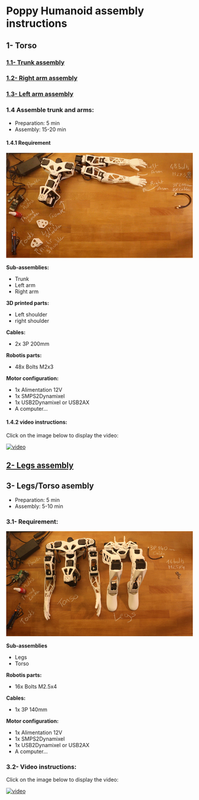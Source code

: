 # Poppy Humanoid assembly instructions



## 1- Torso

### [1.1- Trunk assembly](//github.com/poppy-project/Poppy-multiarticulated-torso/blob/master/doc/5_DoFs_humanoid_spine.md)
### [1.2- Right arm assembly](//github.com/poppy-project/Poppy-basic-arms/blob/master/doc/right_arm_assembly_instructions.md)
### [1.3- Left arm assembly](//github.com/poppy-project/Poppy-basic-arms/blob/master/doc/left_arm_assembly_instructions.md)

### 1.4 Assemble trunk and arms:

- Preparation: 5 min
- Assembly: 15-20 min

#### 1.4.1 Requirement

![](img/poppy_torso_assembly_BOM.jpg)

**Sub-assemblies:**
- Trunk
- Left arm
- Right arm

**3D printed parts:**
- Left shoulder
- right shoulder

**Cables:**
- 2x 3P 200mm

**Robotis parts:**
- 48x Bolts M2x3

**Motor configuration:**
- 1x Alimentation 12V
- 1x SMPS2Dynamixel
- 1x USB2Dynamixel or USB2AX
- A computer...

#### 1.4.2 video instructions:
Click on the image below to display the video:

[![video](http://img.youtube.com/vi/uDhLIS3vxM4/0.jpg)](http://youtu.be/uDhLIS3vxM4)



## [2- Legs assembly](//github.com/poppy-project/Poppy-lightweight-biped-legs/blob/master/doc/legs_assembly_instructions.md)


## 3- Legs/Torso asembly
- Preparation: 5 min
- Assembly: 5-10 min


### 3.1- Requirement:
![](img/poppy_humanoid_assembly_BOM.jpg)

**Sub-assemblies**
- Legs
- Torso

**Robotis parts:**
- 16x Bolts M2.5x4

**Cables:**
- 1x 3P 140mm

**Motor configuration:**
- 1x Alimentation 12V
- 1x SMPS2Dynamixel
- 1x USB2Dynamixel or USB2AX
- A computer...


### 3.2- Video instructions:
Click on the image below to display the video:

[![video](http://img.youtube.com/vi/5i0xVlrJc-8/0.jpg)](http://youtu.be/5i0xVlrJc-8)
